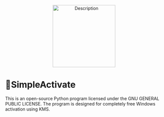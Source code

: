 
<p align="center">
  <img src="https://i125.fastpic.org/big/2025/0520/bb/ee51ee41a0aab790cf5455a392330abb.png" alt="Description" width="200" />
</p>

# 🔑SimpleActivate
This is an open-source Python program licensed under the GNU GENERAL PUBLIC LICENSE. The program is designed for completely free Windows activation using KMS.
